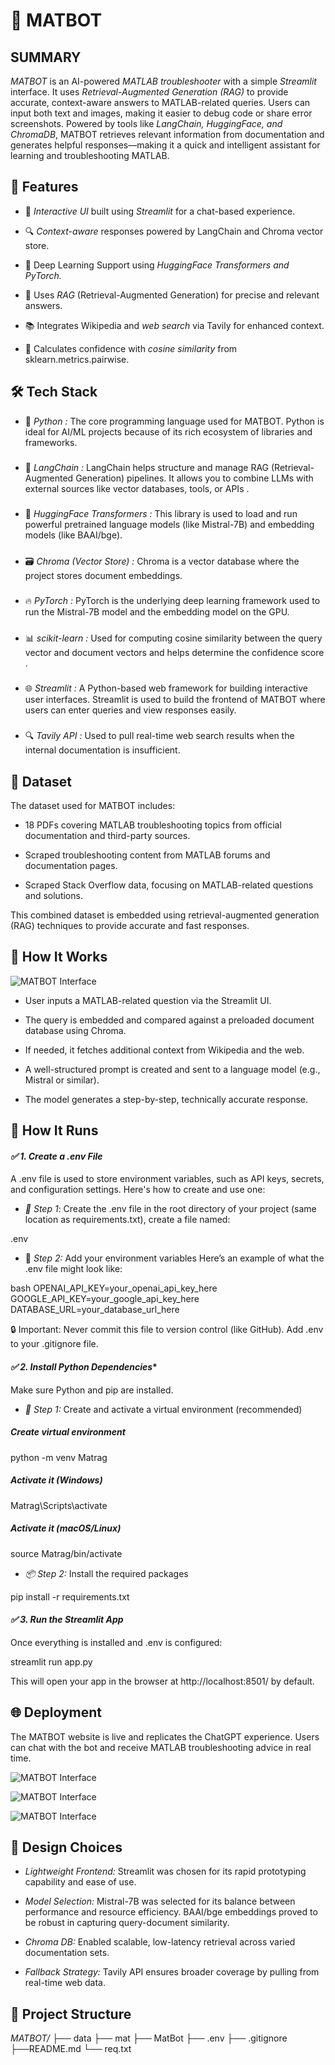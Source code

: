 # 🤖 MATBOT

## SUMMARY 
*MATBOT* is an AI-powered *MATLAB troubleshooter* with a simple *Streamlit* interface. It uses *Retrieval-Augmented Generation (RAG)* to provide accurate, context-aware answers to MATLAB-related queries. Users can input both text and images, making it easier to debug code or share error screenshots. Powered by tools like *LangChain, HuggingFace, and ChromaDB*, MATBOT retrieves relevant information from documentation and generates helpful responses—making it a quick and intelligent assistant for learning and troubleshooting MATLAB.



## 🔧 Features
- 💬 *Interactive UI* built using *Streamlit* for a chat-based experience.

- 🔍 *Context-aware* responses powered by LangChain and Chroma vector store.

- 🧠 Deep Learning Support using *HuggingFace Transformers and PyTorch.*

- 🧪 Uses *RAG* (Retrieval-Augmented Generation) for precise and relevant answers.

- 📚 Integrates Wikipedia and *web search* via Tavily for enhanced context.

- 🧮 Calculates confidence with *cosine similarity* from sklearn.metrics.pairwise.



## 🛠 Tech Stack
- 🐍 *Python :*  The core programming language used for MATBOT. Python is ideal for AI/ML projects because of its rich ecosystem of libraries and frameworks.
#####


- 🧠 *LangChain :*  LangChain helps structure and manage RAG (Retrieval-Augmented Generation) pipelines. It allows you to combine LLMs with external sources like vector databases, tools, or APIs .
#####


- 🤗 *HuggingFace Transformers :* This library is used to load and run powerful pretrained language models (like Mistral-7B) and embedding models (like BAAI/bge). 
#####


- 🗃 *Chroma (Vector Store) :* Chroma is a vector database where the project stores document embeddings. 
#####


- 🔥 *PyTorch :* PyTorch is the underlying deep learning framework used to run the Mistral-7B model and the embedding model on the GPU.
#####
- 📊 *scikit-learn :* Used for computing cosine similarity between the query vector and document vectors and helps determine the confidence score .
#####


- 🌐 *Streamlit :* A Python-based web framework for building interactive user interfaces. Streamlit is used to build the frontend of MATBOT where users can enter queries and view responses easily.
#####


- 🔍 *Tavily API :* Used to pull real-time web search results when the internal documentation is insufficient. 


## 📂 Dataset
The dataset used for MATBOT includes:

- 18 PDFs covering MATLAB troubleshooting topics from official documentation and third-party sources.

- Scraped troubleshooting content from MATLAB forums and documentation pages.

- Scraped Stack Overflow data, focusing on MATLAB-related questions and solutions.

This combined dataset is embedded using retrieval-augmented generation (RAG) techniques to provide accurate and fast responses.

## 🚀 How It Works
![MATBOT Interface](MatBot/server/flowchart.png)

- User inputs a MATLAB-related question via the Streamlit UI.

- The query is embedded and compared against a preloaded document database using Chroma.

- If needed, it fetches additional context from Wikipedia and the web.

- A well-structured prompt is created and sent to a language model (e.g., Mistral or similar).

- The model generates a step-by-step, technically accurate response.

## 🚀 How It Runs
#### *✅ 1. Create a .env File*
A .env file is used to store environment variables, such as API keys, secrets, and configuration settings. Here's how to create and use one:

- *🔧 Step 1*: Create the .env file in the root directory of your project (same location as requirements.txt), create a file named:


.env


- 📄 *Step 2:* Add your environment variables
Here’s an example of what the .env file might look like:

bash
OPENAI_API_KEY=your_openai_api_key_here
GOOGLE_API_KEY=your_google_api_key_here
DATABASE_URL=your_database_url_here


🔒 Important: Never commit this file to version control (like GitHub). Add .env to your .gitignore file.

#### *✅ 2. Install Python Dependencies**
Make sure Python and pip are installed.

- *🐍 Step 1:* Create and activate a virtual environment (recommended)

##### Create virtual environment

python -m venv Matrag


##### Activate it (Windows)

Matrag\Scripts\activate


##### Activate it (macOS/Linux)

source Matrag/bin/activate

- *📦 Step 2:* Install the required packages

pip install -r requirements.txt

#### *✅ 3. Run the Streamlit App*
Once everything is installed and .env is configured:


streamlit run app.py

This will open your app in the browser at http://localhost:8501/ by default.

## 🌐 Deployment
The MATBOT website is live and replicates the ChatGPT experience. Users can chat with the bot and receive MATLAB troubleshooting advice in real time.


![MATBOT Interface](MatBot/server/login.png)


![MATBOT Interface](MatBot/server/page_1.png)


![MATBOT Interface](MatBot/server/img.png)




## 🎨 Design Choices 
- *Lightweight Frontend:* Streamlit was chosen for its rapid prototyping capability and ease of use.

- *Model Selection:* Mistral-7B was selected for its balance between performance and resource efficiency. BAAI/bge embeddings proved to be robust in capturing query-document similarity.

- *Chroma DB:* Enabled scalable, low-latency retrieval across varied documentation sets.

- *Fallback Strategy:* Tavily API ensures broader coverage by pulling from real-time web data.



<!-- ## 🧪Results:

- Achieved 85–90% accuracy on internal benchmarks.

- Average response latency ~2.5–3 seconds.

- Positive feedback in pilot tests with MATLAB users (both students and researchers). -->


   

## 📁 Project Structure


*MATBOT/*
├── data
├── mat
├── MatBot
├── .env
├── .gitignore
├──README.md
└── req.txt
